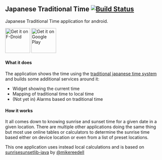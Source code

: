 ## Japanese Traditional Time [![Build Status](https://travis-ci.org/aragaer/jtt_android.svg?branch=master)](https://travis-ci.org/aragaer/jtt_android)

Japanese Traditional Time application for android.

<a href="https://f-droid.org/packages/com.aragaer.jtt/" target="_blank">
<img src="https://f-droid.org/badge/get-it-on.png" alt="Get it on F-Droid" height="80"/></a>
<a href="https://play.google.com/store/apps/details?id=com.aragaer.jtt" target="_blank">
<img src="https://play.google.com/intl/en_us/badges/images/generic/en-play-badge.png" alt="Get it on Google Play" height="80"/></a>

#### What it does
The application shows the time using the [traditional japanese time system][] and builds some additional services around it:
- Widget showing the current time
- Mapping of traditional time to local time
- (Not yet in) Alarms based on traditional time

[traditional japanese time system]: http://en.wikipedia.org/wiki/Japanese_clock#The_traditional_Japanese_time_system "Wikipedia article"

#### How it works
It all comes down to knowing sunrise and sunset time for a given date in a given location. There are multiple other applications doing the same thing but most use online tables or calculators to determine the sunrise time based either on device location or even from a list of preset locations.

This one application uses instead local calculations and is based on [sunrisesunsetlib-java][] by [@mikereedell][]

[sunrisesunsetlib-java]: http://mikereedell.github.io/sunrisesunsetlib-java/
[@mikereedell]: https://github.com/mikereedell
